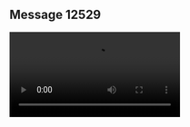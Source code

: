 ## Message 12529



![Video](https://data.iron-swords.co.il/2024/October/13/https://data.iron-swords.co.il/2024/October/13/12529/12529_media.mp4)

